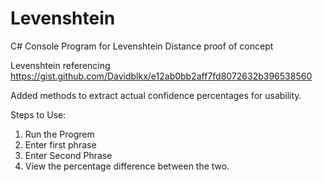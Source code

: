 # Levenshtein
C# Console Program for Levenshtein Distance proof of concept

Levenshtein referencing https://gist.github.com/Davidblkx/e12ab0bb2aff7fd8072632b396538560

Added methods to extract actual confidence percentages for usability.  

Steps to Use:

1. Run the Progrem
2. Enter first phrase
3. Enter Second Phrase
4. View the percentage difference between the two.
